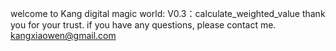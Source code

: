 welcome to Kang digital magic world:
V0.3：calculate_weighted_value
thank you for your trust. if you have any questions, please contact me. kangxiaowen@gmail.com
